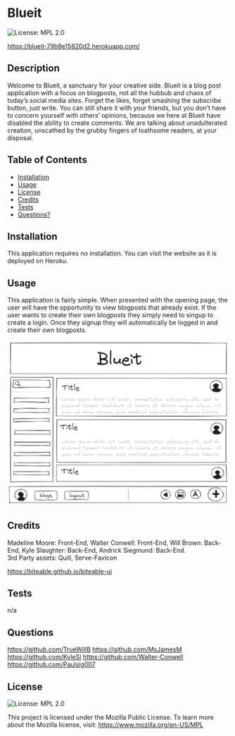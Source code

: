 # Blueit

![License: MPL 2.0](https://img.shields.io/badge/License-MPL%202.0-blue.svg)

https://blueit-79b9e15820d2.herokuapp.com/

## Description

Welcome to Blueit, a sanctuary for your creative side. Blueit is a blog post application with a focus on blogposts, not all the hubbub and chaos of today’s social media sites. Forget the likes, forget smashing the subscribe button, just write. You can still share it with your friends, but you don’t have to concern yourself with others’ opinions, because we here at Blueit have disabled the ability to create comments. We are talking about unadulterated creation, unscathed by the grubby fingers of loathsome readers, at your disposal.

## Table of Contents

- [Installation](#installation)
- [Usage](#usage)
- [License](#license)
- [Credits](#credits)
- [Tests](#tests)
- [Questions?](#questions)

## Installation

This application requires no installation. You can visit the website as it is deployed on Heroku.

## Usage

This application is fairly simple. When presented with the opening page, the user will have the opportunity to view blogposts that already exist. If the user wants to create their own blogposts they simply need to singup to create a login. Once they signup they will automatically be logged in and create their own blogposts.

![Wireframe](./diagrams/wireframes/home-wireframe-loggedin.png)

## Credits

Madeline Moore: Front-End,
Walter Conwell: Front-End,
Will Brown: Back-End,
Kyle Slaughter: Back-End,
Andrick Siegmund: Back-End.  
3rd Party assets: Quill, Serve-Favicon

https://biteable.github.io/biteable-ui

## Tests

n/a

## Questions

https://github.com/TrueWillB
https://github.com/MsJamesM
https://github.com/KyleSl
https://github.com/Walter-Conwell
https://github.com/Paulsig007

## License

![License: MPL 2.0](https://img.shields.io/badge/License-MPL%202.0-blue.svg)

This project is licensed under the Mozilla Public License. To learn more about the Mozilla license, visit: https://www.mozilla.org/en-US/MPL
